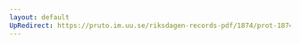 ```yaml
---
layout: default
UpRedirect: https://pruto.im.uu.se/riksdagen-records-pdf/1874/prot-1874--ak--302/prot-1874--ak--302_001.pdf
---
```

